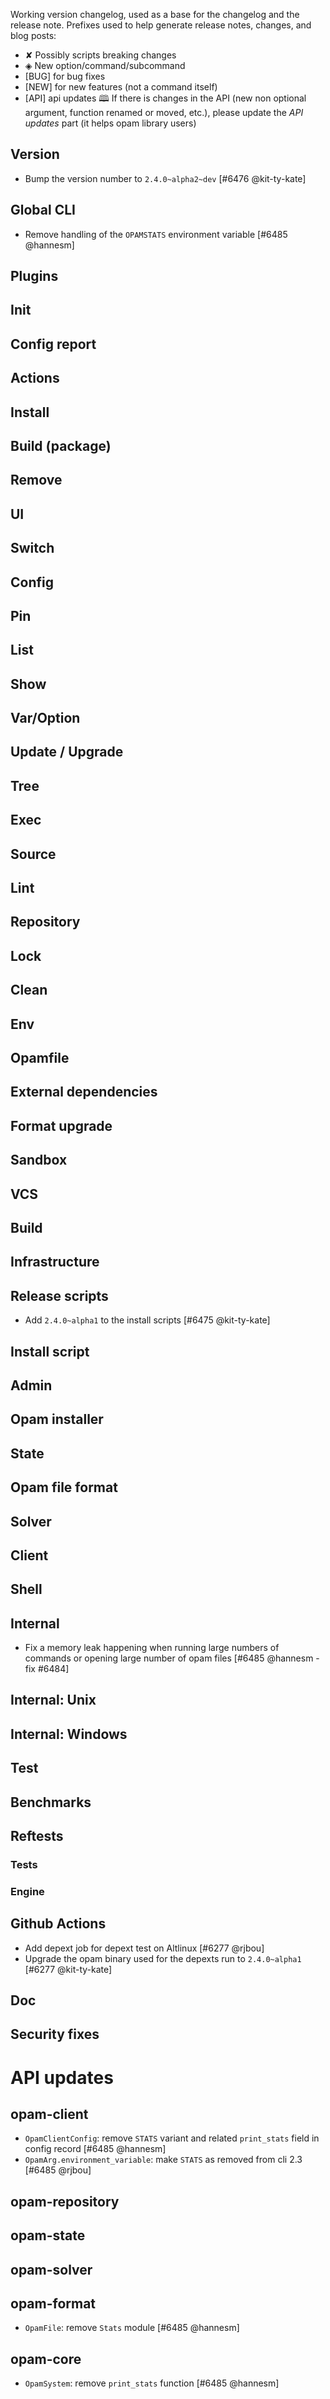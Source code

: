 Working version changelog, used as a base for the changelog and the release
note.
Prefixes used to help generate release notes, changes, and blog posts:
* ✘ Possibly scripts breaking changes
* ◈ New option/command/subcommand
* [BUG] for bug fixes
* [NEW] for new features (not a command itself)
* [API] api updates 🕮
If there is changes in the API (new non optional argument, function renamed or
moved, etc.), please update the _API updates_ part (it helps opam library
users)

## Version
  * Bump the version number to `2.4.0~alpha2~dev` [#6476 @kit-ty-kate]

## Global CLI
  * Remove handling of the `OPAMSTATS` environment variable [#6485 @hannesm]

## Plugins

## Init

## Config report

## Actions

## Install

## Build (package)

## Remove

## UI

## Switch

## Config

## Pin

## List

## Show

## Var/Option

## Update / Upgrade

## Tree

## Exec

## Source

## Lint

## Repository

## Lock

## Clean

## Env

## Opamfile

## External dependencies

## Format upgrade

## Sandbox

## VCS

## Build

## Infrastructure

## Release scripts
  * Add `2.4.0~alpha1` to the install scripts [#6475 @kit-ty-kate]

## Install script

## Admin

## Opam installer

## State

## Opam file format

## Solver

## Client

## Shell

## Internal
  * Fix a memory leak happening when running large numbers of commands or opening large number of opam files [#6485 @hannesm - fix #6484]

## Internal: Unix

## Internal: Windows

## Test

## Benchmarks

## Reftests
### Tests

### Engine

## Github Actions
  * Add depext job for depext test on Altlinux [#6277 @rjbou]
  * Upgrade the opam binary used for the depexts run to `2.4.0~alpha1` [#6277 @kit-ty-kate]

## Doc

## Security fixes

# API updates
## opam-client
  * `OpamClientConfig`: remove `STATS` variant and related `print_stats` field in config record [#6485 @hannesm]
  * `OpamArg.environment_variable`: make `STATS` as removed from cli 2.3 [#6485 @rjbou]

## opam-repository

## opam-state

## opam-solver

## opam-format
  * `OpamFile`: remove `Stats` module [#6485 @hannesm]

## opam-core
  * `OpamSystem`: remove `print_stats` function [#6485 @hannesm]
